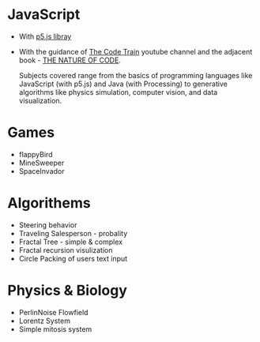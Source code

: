 # JavaScript 
  * With <a href="https://p5js.org">p5.js libray</a>

  * With the guidance of <a href="https://www.youtube.com/user/shiffman/featured">The Code Train</a> youtube channel
    and the adjacent book - <a href="http://natureofcode.com">THE NATURE OF CODE</a>.

    Subjects covered range from the basics of programming languages like JavaScript (with p5.js) and Java (with Processing) to generative     algorithms like physics simulation, computer vision, and data visualization.
  
# Games
 * flappyBird 
 * MineSweeper
 * SpaceInvador
 
# Algorithems
  * Steering behavior
  * Traveling Salesperson - probality
  * Fractal Tree - simple & complex
  * Fractal recursion visulization
  * Circle Packing of users text input
  
# Physics & Biology
  * PerlinNoise Flowfield
  * Lorentz System
  * Simple mitosis system
  
